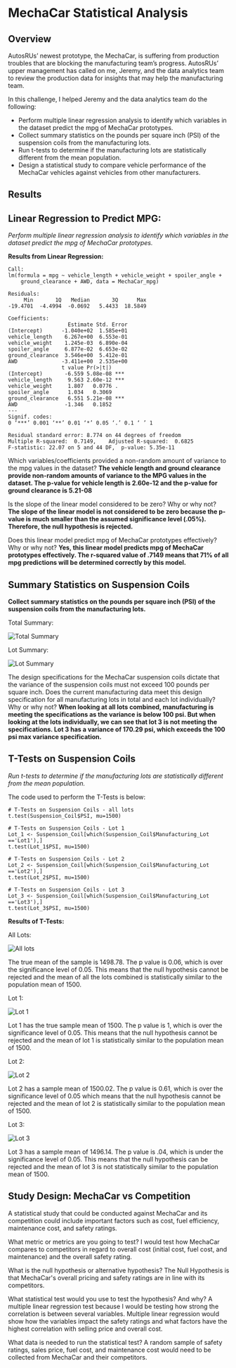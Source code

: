 # MechaCar Statistical Analysis

## Overview

AutosRUs’ newest prototype, the MechaCar, is suffering from production troubles that are blocking the manufacturing team’s progress. AutosRUs’ upper management has called on me, Jeremy, and the data analytics team to review the production data for insights that may help the manufacturing team.

In this challenge, I helped Jeremy and the data analytics team do the following:

- Perform multiple linear regression analysis to identify which variables in the dataset predict the mpg of MechaCar prototypes.
- Collect summary statistics on the pounds per square inch (PSI) of the suspension coils from the manufacturing lots.
- Run t-tests to determine if the manufacturing lots are statistically different from the mean population.
- Design a statistical study to compare vehicle performance of the MechaCar vehicles against vehicles from other manufacturers. 

## Results

## Linear Regression to Predict MPG: 
*Perform multiple linear regression analysis to identify which variables in the dataset predict the mpg of MechaCar prototypes.*

**Results from Linear Regression:**
```
Call:
lm(formula = mpg ~ vehicle_length + vehicle_weight + spoiler_angle + 
    ground_clearance + AWD, data = MechaCar_mpg)

Residuals:
     Min       1Q   Median       3Q      Max 
-19.4701  -4.4994  -0.0692   5.4433  18.5849 

Coefficients:
                   Estimate Std. Error
(Intercept)      -1.040e+02  1.585e+01
vehicle_length    6.267e+00  6.553e-01
vehicle_weight    1.245e-03  6.890e-04
spoiler_angle     6.877e-02  6.653e-02
ground_clearance  3.546e+00  5.412e-01
AWD              -3.411e+00  2.535e+00
                 t value Pr(>|t|)    
(Intercept)       -6.559 5.08e-08 ***
vehicle_length     9.563 2.60e-12 ***
vehicle_weight     1.807   0.0776 .  
spoiler_angle      1.034   0.3069    
ground_clearance   6.551 5.21e-08 ***
AWD               -1.346   0.1852    
---
Signif. codes:  
0 ‘***’ 0.001 ‘**’ 0.01 ‘*’ 0.05 ‘.’ 0.1 ‘ ’ 1

Residual standard error: 8.774 on 44 degrees of freedom
Multiple R-squared:  0.7149,	Adjusted R-squared:  0.6825 
F-statistic: 22.07 on 5 and 44 DF,  p-value: 5.35e-11
```
Which variables/coefficients provided a non-random amount of variance to the mpg values in the dataset? **The vehicle length and ground clearance provide non-random amounts of variance to the MPG values in the dataset. The p-value for vehicle length is 2.60e-12 and the p-value for ground clearance is 5.21-08**

Is the slope of the linear model considered to be zero? Why or why not? **The slope of the linear model is not considered to be zero because the p-value is much smaller than the assumed significance level (.05%). Therefore, the null hypothesis is rejected.**

Does this linear model predict mpg of MechaCar prototypes effectively? Why or why not? **Yes, this linear model predicts mpg of MechaCar prototypes effectively. The r-squared value of .7149 means that 71% of all mpg predictions will be determined correctly by this model.**

## Summary Statistics on Suspension Coils
**Collect summary statistics on the pounds per square inch (PSI) of the suspension coils from the manufacturing lots.**

Total Summary:

![Total Summary](https://github.com/Kcav18/MechaCar_Statistical_Analysis/blob/main/Total_Summary_SuspensionCoil.png)

Lot Summary:

![Lot Summary](https://github.com/Kcav18/MechaCar_Statistical_Analysis/blob/main/Lot_Summary_SuspensionCoil.png)

The design specifications for the MechaCar suspension coils dictate that the variance of the suspension coils must not exceed 100 pounds per square inch. Does the current manufacturing data meet this design specification for all manufacturing lots in total and each lot individually? Why or why not? **When looking at all lots combined, manufacturing is meeting the specifications as the variance is below 100 psi. But when looking at the lots individually, we can see that lot 3 is not meeting the specifications. Lot 3 has a variance of 170.29 psi, which exceeds the 100 psi max variance specification.**

## T-Tests on Suspension Coils
*Run t-tests to determine if the manufacturing lots are statistically different from the mean population.*

The code used to perform the T-Tests is below:
```
# T-Tests on Suspension Coils - all lots
t.test(Suspension_Coil$PSI, mu=1500)

# T-Tests on Suspension Coils - Lot 1
Lot_1 <- Suspension_Coil[which(Suspension_Coil$Manufacturing_Lot =='Lot1'),]
t.test(Lot_1$PSI, mu=1500)

# T-Tests on Suspension Coils - Lot 2
Lot_2 <- Suspension_Coil[which(Suspension_Coil$Manufacturing_Lot =='Lot2'),]
t.test(Lot_2$PSI, mu=1500)

# T-Tests on Suspension Coils - Lot 3
Lot_3 <- Suspension_Coil[which(Suspension_Coil$Manufacturing_Lot =='Lot3'),]
t.test(Lot_3$PSI, mu=1500)
```
**Results of T-Tests:**

All Lots:

![All lots](https://github.com/Kcav18/MechaCar_Statistical_Analysis/blob/main/TTest_AllLots.png)

The true mean of the sample is 1498.78. The p value is 0.06, which is over the significance level of 0.05. This means that the null hypothesis cannot be rejected and the mean of all the lots combined is statistically similar to the population mean of 1500.

Lot 1:

![Lot 1](https://github.com/Kcav18/MechaCar_Statistical_Analysis/blob/main/TTest_Lot1.png)

Lot 1 has the true sample mean of 1500. The p value is 1, which is over the significance level of 0.05. This means that the null hypothesis cannot be rejected and the mean of lot 1 is statistically similar to the population mean of 1500.

Lot 2:

![Lot 2](https://github.com/Kcav18/MechaCar_Statistical_Analysis/blob/main/TTest_Lot2.png)

Lot 2 has a sample mean of 1500.02. The p value is 0.61, which is over the significance level of 0.05 which means that the null hypothesis cannot be rejected and the mean of lot 2 is statistically similar to the population mean of 1500.

Lot 3:

![Lot 3](https://github.com/Kcav18/MechaCar_Statistical_Analysis/blob/main/TTest_Lot3.png)

Lot 3 has a sample mean of 1496.14. The p value is .04, which is under the significance level of 0.05. This means that the null hypothesis can be rejected and the mean of lot 3 is not statistically similar to the population mean of 1500.

## Study Design: MechaCar vs Competition

A statistical study that could be conducted against MechaCar and its competition could include important factors such as cost, fuel efficiency, maintenance cost, and safety ratings.

What metric or metrics are you going to test? I would test how MechaCar compares to competitors in regard to overall cost (initial cost, fuel cost, and maintenance) and the overall safety rating.

What is the null hypothesis or alternative hypothesis? The Null Hypothesis is that MechaCar's overall pricing and safety ratings are in line with its competitors.

What statistical test would you use to test the hypothesis? And why? A multiple linear regression test because I would be testing how strong the correlation is between several variables. Multiple linear regression would show how the variables impact the safety ratings and what factors have the highest correlation with selling price and overall cost.

What data is needed to run the statistical test? A random sample of safety ratings, sales price, fuel cost, and maintenance cost would need to be collected from MechaCar and their competitors.
